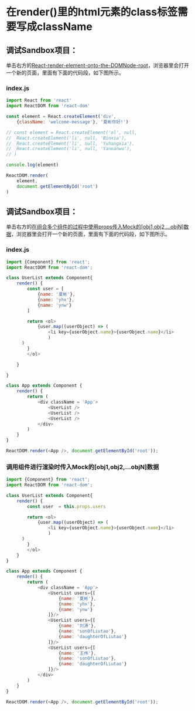 # 在render()里的html元素的class标签需要写成className

## 调试Sandbox项目：
单击右方的[React-render-element-onto-the-DOMNode-root](https://codesandbox.io/s/react-render-element-onto-the-domnode-root-810s1?file=/src/index.js)，浏览器里会打开一个新的页面，里面有下面的代码段，如下图所示。

### index.js
```javascript
import React from 'react'
import ReactDOM from 'react-dom'

const element = React.createElement('div',
	{className: 'welcome-message'}, '夏彬你好!')

// const element = React.createElement('ol', null, 
// 	React.createElement('li', null, 'Binxia'),
// 	React.createElement('li', null, 'Yuhangxia'),
// 	React.createElement('li', null, 'Yannanwu'),	
// )

console.log(element)

ReactDOM.render(
	element,
	document.getElementById('root')
)
```

## 调试Sandbox项目：
单击右方的[在组合多个组件的过程中使用props传入Mock的[obj1,obj2,...objN]数据](https://codesandbox.io/s/zaizuheduogezujiandeguochengzhongchuanrumockdeobj1obj2objnshuju-sw1p2?file=/src/index.js)，浏览器里会打开一个新的页面，里面有下面的代码段，如下图所示。

### index.js
```javascript
import {Component} from 'react';
import ReactDOM from 'react-dom';

class UserList extends Component{
	render() {
		const user = [
			{name: '夏彬'},
			{name: 'yhx'},
			{name: 'ynw'}
		]

		return <ol>
			{user.map((userObject) => (
				<li key={userObject.name}>{userObject.name}</li>
				)
      )
		}
		</ol>

	}

}

class App extends Component {
	render() {
		return (
			<div className = 'App'>
				<UserList />
				<UserList />
				<UserList />				
			</div>	
		)
	}
}

ReactDOM.render(<App />, document.getElementById('root'));
```

### 调用组件进行渲染时传入Mock的[obj1,obj2,...objN]数据
```javascript
import {Component} from 'react';
import ReactDOM from 'react-dom';

class UserList extends Component{
	render() {
		const user  = this.props.users

		return <ol>
			{user.map((userObject) => (
				<li key={userObject.name}>{userObject.name}</li>
				)
      )
		}
		</ol>
	}
}

class App extends Component {
	render() {
		return (
			<div className = 'App'>
				<UserList users={[
					{name: '夏彬'},
					{name: 'yhx'},
					{name: 'ynw'}
				]}/>
				<UserList users={[
					{name: '刘涛'},
					{name: 'sonOfLiutao'},
					{name: 'daughterOfLiutao'}
				]}/>
				<UserList users={[
					{name: '王伟'},
					{name: 'sonOfLiutao'},
					{name: 'daughterOfLiutao'}
				]}/>				
			</div>	
		)
	}
}

ReactDOM.render(<App />, document.getElementById('root'));
```

